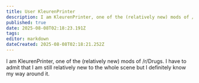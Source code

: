 ```yaml
---
title: User KleurenPrinter
description: I am KleurenPrinter, one of the (relatively new) mods of /r/Drugs. I have to admit that I am still relatively new to the whole scene but I definitely know my...
published: true
date: 2025-08-08T02:18:23.191Z
tags: 
editor: markdown
dateCreated: 2025-08-08T02:18:21.252Z
---
```


I am KleurenPrinter, one of the (relatively new) mods of /r/Drugs. I have to admit that I am still relatively new to the whole scene but I definitely know my way around it.